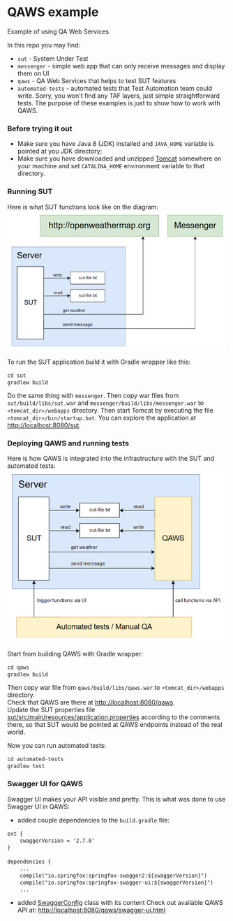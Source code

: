 # QAWS example
Example of using QA Web Services.  
  
In this repo you may find:  
- `sut` - System Under Test  
- `messenger` - simple web app that can only receive messages and display them on UI  
- `qaws` - QA Web Services that helps to test SUT features  
- `automated-tests` - automated tests that Test Automation team could write.
Sorry, you won't find any TAF layers, just simple straightforward tests.
The purpose of these examples is just to show how to work with QAWS.

### Before trying it out
- Make sure you have Java 8 (JDK) installed and `JAVA_HOME` variable is pointed at you JDK directory;
- Make sure you have downloaded and unzipped [Tomcat](https://tomcat.apache.org/download-80.cgi)
somewhere on your machine and set `CATALINA_HOME` environment variable to that directory.  

### Running SUT
Here is what SUT functions look like on the diagram:  
![SUT in production](.img/qaws_1.png)   

To run the SUT application build it with Gradle wrapper like this:
```
cd sut
gradlew build
```
Do the same thing with `messenger`.
Then copy war files from `sut/build/libs/sut.war` and `messenger/build/libs/messenger.war` to `<tomcat_dir>/webapps` directory.
Then start Tomcat by executing the file `<tomcat_dir>/bin/startup.bat`.
You can explore the application at [http://localhost:8080/sut](http://localhost:8080/sut/).  

### Deploying QAWS and running tests
Here is how QAWS is integrated into the infrastructure with the SUT and automated tests:  
![SUT with QAWS and automated tests](.img/qaws_2.png)   

Start from building QAWS with Gradle wrapper:
```
cd qaws
gradlew build
```
Then copy war file from `qaws/build/libs/qaws.war` to `<tomcat_dir>/webapps` directory.  
Check that QAWS are there at [http://localhost:8080/qaws](http://localhost:8080/qaws/).  
Update the SUT properties file
[sut/src/main/resources/application.properties](sut/src/main/resources/application.properties)
according to the comments there, so that SUT would be pointed at QAWS endpoints instead of the real world.  
  
Now you can run automated tests:
```
cd automated-tests
gradlew test
```

### Swagger UI for QAWS
Swagger UI makes your API visible and pretty.
This is what was done to use Swagger UI in QAWS:
- added couple dependencies to the `build.gradle` file:
```
ext {
    swaggerVersion = '2.7.0'
}

dependencies {
    ...
    compile("io.springfox:springfox-swagger2:${swaggerVersion}")
    compile("io.springfox:springfox-swagger-ui:${swaggerVersion}")
    ...
```
- added [SwaggerConfig](qaws/src/main/java/com/example/qaws/swagger/SwaggerConfig.java) class with its content
Check out available QAWS API at: [http://localhost:8080/qaws/swagger-ui.html](http://localhost:8080/qaws/swagger-ui.html)
